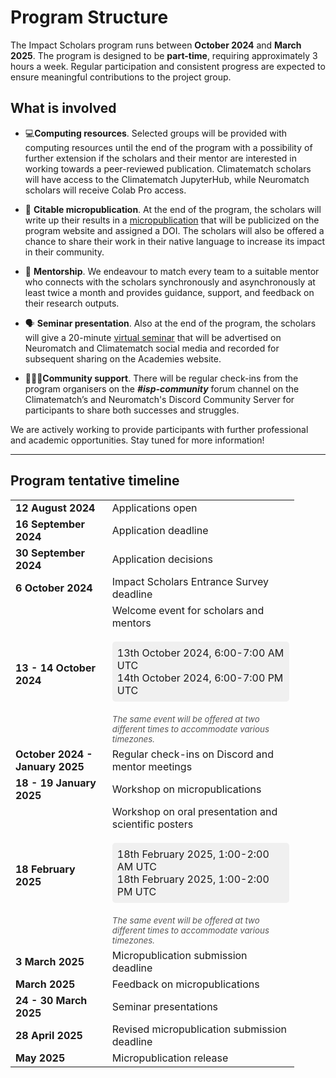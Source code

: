 # Program Structure

The Impact Scholars program runs between **October 2024** and **March 2025**. The program is designed to be **part-time**, requiring approximately 3 hours a week. Regular participation and consistent progress are expected to ensure meaningful contributions to the project group.

## **What is involved**

- 💻**Computing resources**. Selected groups will be provided with computing resources until the end of the program with a possibility of further extension if the scholars and their mentor are interested in working towards a peer-reviewed publication. Climatematch scholars will have access to the Climatematch JupyterHub, while Neuromatch scholars will receive Colab Pro access. 

- 📝 **Citable micropublication**. At the end of the program, the scholars will write up their results in a [micropublication](../output-guidelines/micropublications.md) that will be publicized on the program website and assigned a DOI. The scholars will also be offered a chance to share their work in their native language to increase its impact in their community.

- 🦉 **Mentorship**. We endeavour to match every team to a suitable mentor who connects with the scholars synchronously and asynchronously at least twice a month and provides guidance, support, and feedback on their research outputs. 

- 🗣️ **Seminar presentation**. Also at the end of the program, the scholars will give a 20-minute [virtual seminar](../output-guidelines/seminar_presentations.md) that will be advertised on Neuromatch and Climatematch social media and recorded for subsequent sharing on the Academies website.

- 🧑‍🤝‍🧑**Community support**. There will be regular check-ins from the program organisers on the ***#isp-community*** forum channel on the Climatematch’s and Neuromatch's Discord Community Server for participants to share both successes and struggles.

We are actively working to provide participants with further professional and academic opportunities. Stay tuned for more information! 

---
## **Program tentative timeline**
<table style="width:90%">
<tr>
    <td><b>12 August 2024</b></td>
    <td>Applications open</td>
</tr>
<tr>
    <td><b>16 September 2024</b></td>
    <td>Application deadline</td>
</tr>
<tr>
    <td><b>30 September 2024</b></td>
    <td>Application decisions</td>
</tr>
<tr>
    <td><b>6 October 2024</b></td>
    <td>Impact Scholars Entrance Survey deadline</td>
</tr>
<tr>
    <td><b>13 - 14 October 2024</b></td>
    <td>
        Welcome event for scholars and mentors<br><br>
        <div style="background-color: #f0f0f0; padding: 8px; border-radius: 5px;">
            13th October 2024, 6:00-7:00 AM UTC<br>
            14th October 2024, 6:00-7:00 PM UTC
        </div>
        <br>
        <i style="font-size: smaller; color: #555;">The same event will be offered at two different times to accommodate various timezones.</i>
    </td>
</tr>
<tr>
    <td><b>October 2024 - January 2025</b></td>
    <td>Regular check-ins on Discord and mentor meetings</td>
</tr>
<tr>
    <td><b>18 - 19 January 2025</b></td>
    <td>Workshop on micropublications</td>
</tr>
<tr>
    <td><b>18 February 2025</b></td>
    <td>Workshop on oral presentation and scientific posters<br><br>
        <div style="background-color: #f0f0f0; padding: 8px; border-radius: 5px;">
            18th February 2025, 1:00-2:00 AM UTC<br>
            18th February 2025, 1:00-2:00 PM UTC
        </div> 
        <br>
        <i style="font-size: smaller; color: #555;">The same event will be offered at two different times to accommodate various timezones.</i>
    </td>
</tr>
<tr>
    <td><b>3 March 2025</b></td>
    <td>Micropublication submission deadline</td>
</tr>
<tr>
    <td><b>March 2025</b></td>
    <td>Feedback on micropublications</td>
</tr>
<tr>
    <td><b>24 - 30 March 2025</b></td>
    <td>Seminar presentations</td>
</tr>
<tr>
    <td><b>28 April 2025</b></td>
    <td>Revised micropublication submission deadline</td>
</tr>    
<tr>
    <td><b>May 2025</b></td>
    <td>Micropublication release</td>
</tr>
</table>
